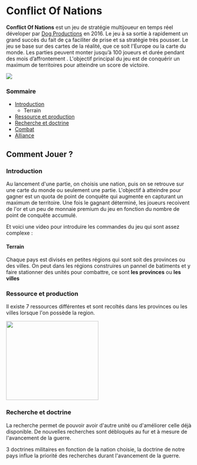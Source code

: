 # Conflict Of Nations
**Conflict Of Nations** est un jeu de stratégie multijoueur en temps réel déveloper par [Dog Productions](https://doradogames.com/) en 2016. Le jeu à sa sortie à rapidement un grand succès du fait de ça faciliter de prise et sa stratégie très pousser. Le jeu se base sur des cartes de la réalité, que ce soit l'Europe ou la carte du monde. Les parties peuvent monter jusqu’à 100 joueurs et durée pendant des mois d’affrontement .
L'objectif principal du jeu est de conquérir un maximum de territoires pour atteindre un score de victoire. 

![](https://doradogames.com/app/uploads/2022/05/con-game-icon.jpg)


### Sommaire

- [Introduction](#introduction)
  * Terrain
- [Ressource et production](#ressource-et-production)
- [Recherche et doctrine](#recherche-et-doctrine)
- [Combat](Combat)
- [Alliance](Alliance)



## Comment Jouer ?
### Introduction

Au lancement d'une partie, on choisis une nation, puis on se retrouve sur une carte du monde ou seulement une partie. L'objectif à atteindre pour gagner est un quota de point de conquête qui augmente en capturant un maximum de territoire. Une fois le gagnant déterminé, les joueurs recoivent de l'or et un peu de monnaie premium du jeu en fonction du nombre de point de conquête accumulé.

Et voici une video pour introduire les commandes du jeu qui sont assez complexe : <a href="https://www.youtube.com/watch?v=4L2-0bpWs5Q&t=1s"></a>


#### Terrain

Chaque pays est divisés en petites régions qui sont soit des provinces ou des villes. On peut dans les régions construires un pannel de batiments et y faire stationner des unités pour combattre, ce sont **les provinces**  ou **les villes** 

### Ressource et production

Il existe 7 ressources différentes et sont recoltés dans les provinces ou les villes lorsque l'on possède la region.

<img src="https://static.wikia.nocookie.net/conflictnations/images/0/0c/Resources_Info.png/revision/latest?cb=20220412034746" width="250" height="214,7" />

### Recherche et doctrine
La recherche permet de pouvoir avoir d'autre unité ou d'améliorer celle déjà disponible.
De nouvelles recherches sont débloqués au fur et à mesure de l'avancement de la guerre.

3 doctrines militaires en fonction de la nation choisie, la doctrine de notre pays influe la priorité des recherches durant l'avancement de la guerre.




